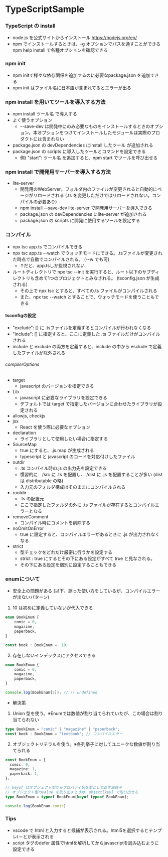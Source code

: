 # TypeScriptSample
### TypeScript の install
- node.js を公式サイトからインストール https://nodejs.org/en/
- npm でインストールするときは、-g オプションでパスを通すことができる npm help install で各種オプションを確認できる

### npm init
- npm initで様々な依存関係を追加するのに必要なpackage.json を追加できる
- npm init はファイル名に日本語が含まれてるとエラーが出る

### npm install を用いてツールを導入する方法
- npm install ツール名 で導入する
- よく使うオプション
  - --save-dev は開発中にのみ必要なものをインストールするときのオプション。本オプションをつけてインストールしたモジュールは実際のプロダクトには含まれない
- package.json の devDependencies にinstall したツール が追加される
- package.json の scripts に導入したツールとコマンドを設定できる
  - 例) "start": ツール名 を追加すると、npm start でツールを呼び出せる

### npm install で開発用サーバーを導入する方法
- lite-server
  - 開発用のWebServer。フォルダ内のファイルが変更されると自動的にページがリロードされる (.ts を変更しただけではリロードされない。コンパイルの必要あり)
  - npm install --save-dev lite-server で開発用サーバーを導入できる
  - package.json の devDependencies にlite-server が追加される
  - package.json の scripts に開発に使用するツールを設定する

### コンパイル
- npx tsc app.ts でコンパイルできる
- npx tsc app.ts --watch でウォッチモードにできる。.tsファイルが変更された時点で自動でコンパイルされる。 (--w でも可)
  - ↑だと、app.tsしか監視されない
- ルートディレクトリで npx tsc --init を実行すると、ルート以下のサブディレクトリも含めて1つのプロジェクトとみなされる。 (tsconfig.json が生成される)
  - その上で npx tsc とすると、すべての.ts ファイルがコンパイルされる
  - また、npx tsc --watch とすることで、ウォッチモードを使うこともできる
#### tsconfigの設定
- "exclude": [] に .tsファイルを定義するとコンパイルが行われなくなる
- "include": [] に指定すると、ここに定義した .ts ファイルだけがコンパイルされる
- include と exclude の両方を定義すると、include の中から esclude で定義したファイルが除外される
###### compilerOptions
- target 
  - javascript のバージョンを指定できる
- Lib
  - javascript に必要なライブラリを設定できる
  - デフォルトでは target で指定したバージョンに合わせたライブラリが設定される
- allowjs, checkjs
- jsx
  - React を使う際に必要なオプション
- declaration
  - ライブラリとして使用したい場合に指定する
- SourceMap
  - true にすると、.js.map が生成される
  - typescript と javascript のコードを対応付けしたファイル
- outdir
  - .ts コンパイル時の.js の出力先を設定できる
  - 慣習的に　/src に .ts を配置し、 /dist に .js を配置することが多い (dist は distributable の略)
  - 入力元のフォルダ構成はそのままにコンパイルされる
- rootdir
  - .ts の配置元
  - ここで指定したフォルダの外に .ts ファイルが存在するとコンパイルエラーとなる
- removeComment
  - コンパイル時にコメントを削除する
- noOmitOnError
  - true に設定すると、コンパイルエラーがあるときに .js が出力されなくなる
- strict
  - 型チェックをどれだけ厳密に行うかを設定する
  - strict : true にするとその下にある設定がすべて true と見なされる。
  - その下にある設定を個別に設定することもできる

### enumについて
- 安全上の問題がある (以下、誤った使い方をしているが、コンパイルエラーが出ないパターン)
1. 10 は初めに定義していないが代入できる
```typescript
enum BookEnum {
    comic = 0,
    magazine,
    paperback,
}

const book : BookEnum =  10;
```

2. 存在しないインデックスにアクセスできる
```typescript
enum BookEnum {
    comic = 0,
    magazine,
    paperback,
}

console.log(BookEnum[5]); // // undefined
```

- 解決策
1. Union 型を使う。※Enumでは数値が割り当てられていたが、この場合は割り当てられない
```typescript
type BookEnum = "comic" | "magazine" | "paperback";
const book : BookEnum = "textbook"; // コンパイルエラー
```

2. オブジェクトリテラルを使う。※各列挙子に対してユニークな数値が割り当てられる
```typescript
const BookEnum = {
  comic: 0,
  magazine: 1,
  paperback: 2,
};

// keyof はオブジェクト型からプロパティ名を型として返す演算子
// オブジェクト型のvalue を取り出すときは、object[key] で取り出せる
type BookEnum = typeof BookEnum[keyof typeof BookEnum]; 

console.log(BookEnum.comic)
```

### Tips
- vscode で html と入力すると候補が表示される。html5を選択するとテンプレt－とが表示される
- script タグのdefer 属性でhtmlを解析してからjavascriptを読み込むように設定できる
